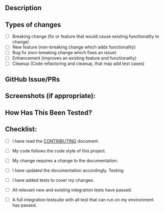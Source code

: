 ## Description
<!--- Describe your changes in detail -->

<!-- For new features, provide link to FS, dev ML discussion etc. -->
<!-- In case of bug fix, the expected and actual behaviours, steps to reproduce. -->

## Types of changes
<!--- What types of changes does your code introduce? Put an `x` in all the boxes that apply: -->
- [ ] Breaking change (fix or feature that would cause existing functionality to change)
- [ ] New feature (non-breaking change which adds functionality)
- [ ] Bug fix (non-breaking change which fixes an issue)
- [ ] Enhancement (improves an existing feature and functionality)
- [ ] Cleanup (Code refactoring and cleanup, that may add test cases)

## GitHub Issue/PRs
<!-- If this PR is to fix an issue or another PR on GH, uncomment the section and provide the id of issue/PR -->
<!-- When "Fixes: #<id>" is specified, the issue/PR will automatically be closed when this PR gets merged -->
<!-- For addressing multiple issues/PRs, use multiple "Fixes: #<id>" -->

<!-- Fixes: # -->

## Screenshots (if appropriate):

## How Has This Been Tested?

<!-- Please describe in detail how you tested your changes. -->
<!-- Include details of your testing environment, and the tests you ran to -->
<!-- see how your change affects other areas of the code, etc. -->

## Checklist:
<!--- Go over all the following points, and put an `x` in all the boxes that apply. -->
<!--- If you're unsure about any of these, don't hesitate to ask. We're here to help! -->
- [ ] I have read the [CONTRIBUTING](https://github.com/apache/cloudstack/blob/master/CONTRIBUTING.md) document.
- [ ] My code follows the code style of this project.
- [ ] My change requires a change to the documentation.
- [ ] I have updated the documentation accordingly.
Testing
- [ ] I have added tests to cover my changes.
- [ ] All relevant new and existing integration tests have passed.
- [ ] A full integration testsuite with all test that can run on my environment has passed.

